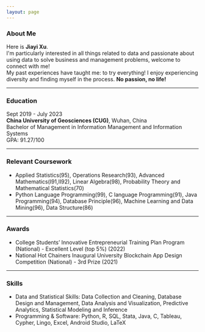 ```yaml
---
layout: page
---
```


### About Me

Here is **Jiayi Xu**. <br>
I'm particularly interested in all things related to data and passionate about using data to solve business and management problems, welcome to connect with me! <br>
My past experiences have taught me: to try everything! I enjoy experiencing diversity and finding myself in the process. 
**No passion, no life!**
<br>

---

### Education
Sept 2019 - July 2023 <br>
**China University of Geosciences (CUG)**, Wuhan, China <br>
Bachelor of Management in Information Management and Information Systems <br>
GPA: 91.27/100

---

### Relevant Coursework
- Applied Statistics(95), Operations Research(93), Advanced Mathematics(Ⅰ91,Ⅱ92), Linear Algebra(98), Probability Theory and Mathematical Statistics(70)
- Python Language Programming(99), C language Programming(91), Java Programming(94), Database Principle(96), Machine Learning and Data Mining(96), Data Structure(86)

---

### Awards
- College Students’ Innovative Entrepreneurial Training Plan Program (National) - Excellent Level (top 5%) (2022)
- National Hot Chainers Inaugural University Blockchain App Design Competition (National) - 3rd Prize (2021)

---

### Skills
- Data and Statistical Skills: Data Collection and Cleaning, Database Design and Management, Data Analysis and Visualization, Predictive Analytics, Statistical Modeling and Inference
- Programming & Software: Python, R, SQL, Stata, Java, C, Tableau, Cypher, Lingo, Excel, Android Studio, LaTeX
